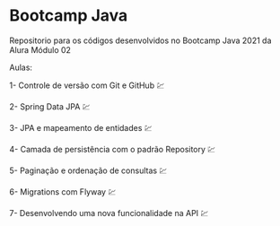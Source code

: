 # Bootcamp Java
Repositorio para os códigos desenvolvidos no Bootcamp Java 2021 da Alura Módulo 02

Aulas:

1- Controle de versão com Git e GitHub :chart:

2- Spring Data JPA :chart:

3- JPA e mapeamento de entidades :chart:

4- Camada de persistência com o padrão Repository :chart:

5- Paginação e ordenação de consultas :chart:

6- Migrations com Flyway :chart:

7- Desenvolvendo uma nova funcionalidade na API :chart: